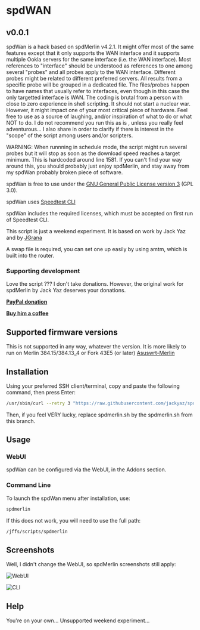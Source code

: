# spdWAN
## v0.0.1
spdWan is a hack based on spdMerlin v4.2.1. It might offer most of the same features except that it only supports the WAN interface
and it supports multiple Ookla servers for the same interface (i.e. the WAN interface). Most references to "interface" should be understood as references to one among several "probes" and all probes apply to the WAN interface. Different probes might be related to different preferred servers. All results from a specific probe will be grouped in a dedicated file. The files/probes happen to have names that usually refer to interfaces, even though in this case the only targetted interface is WAN.
The coding is brutal from a person with close to zero experience in shell scripting. It should not start a nuclear war. However, it might impact one of your most critical piece of hardware. Feel free to use as a source of laughing, and/or inspiration of what to do or what NOT to do. I do not recommend you run this as is , unless you  really feel adventurous...
I also share in order to clarify if there is interest in the "scope" of the script among users and/or scripters.

WARNING: When runnning in schedule mode, the script might run several probes but it will stop as soon as the download speed reaches a target minimum. This is hardcoded around line 1581. If you can't find your way around this, you should probably just enjoy spdMerlin, and stay away from my spdWan probably broken piece of software.


spdWan is free to use under the [GNU General Public License version 3](https://opensource.org/licenses/GPL-3.0) (GPL 3.0).

spdWan uses [Speedtest CLI](https://www.speedtest.net/apps/cli)

spdWan includes the required licenses, which must be accepted on first run of Speedtest CLI.

This script is just a weekend experiment. It is based on work by Jack Yaz and by [JGrana](https://www.snbforums.com/members/jgrana.20663/)

A swap file is required, you can set one up easily by using amtm, which is built into the router.

### Supporting development
Love the script ??? I don't take donations. However, the original work for spdMerlin by Jack Yaz deserves your donations.

[**PayPal donation**](https://paypal.me/jackyaz21)

[**Buy him a coffee**](https://www.buymeacoffee.com/jackyaz)

## Supported firmware versions
This is not supported in any way, whatever the version. It is more likely to run on Merlin 384.15/384.13_4 or Fork 43E5 (or later) [Asuswrt-Merlin](https://asuswrt.lostrealm.ca/)

## Installation
Using your preferred SSH client/terminal, copy and paste the following command, then press Enter:

```sh
/usr/sbin/curl --retry 3 "https://raw.githubusercontent.com/jackyaz/spdMerlin/master/spdmerlin.sh" -o "/jffs/scripts/spdmerlin" && chmod 0755 /jffs/scripts/spdmerlin && /jffs/scripts/spdmerlin install
```
Then, if you feel VERY lucky, replace spdmerlin.sh by the spdmerlin.sh from this branch.


## Usage
### WebUI
spdWan can be configured via the WebUI, in the Addons section.

### Command Line
To launch the spdWan menu after installation, use:
```sh
spdmerlin
```

If this does not work, you will need to use the full path:
```sh
/jffs/scripts/spdmerlin
```

## Screenshots
Well, I didn't change the WebUI, so spdMerlin screenshots still apply:

![WebUI](https://puu.sh/HvYnR/d248031bb2.png)

![CLI](https://puu.sh/HvYrX/d7b6ee5840.png)

## Help
You're on your own... Unsupported weekend experiment...
